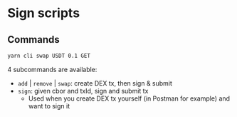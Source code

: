 # Sign scripts

## Commands

```bash
yarn cli swap USDT 0.1 GET
```

4 subcommands are available:

- `add` | `remove` | `swap`: create DEX tx, then sign & submit
- `sign`: given cbor and txId, sign and submit tx
  - Used when you create DEX tx yourself (in Postman for example) and want to
    sign it
